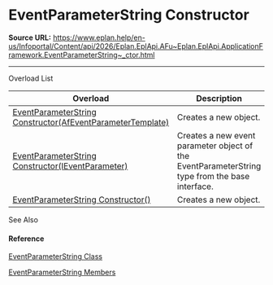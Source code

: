 # EventParameterString Constructor

**Source URL:** https://www.eplan.help/en-us/Infoportal/Content/api/2026/Eplan.EplApi.AFu~Eplan.EplApi.ApplicationFramework.EventParameterString~_ctor.html

---

Overload List

| Overload | Description |
| --- | --- |
| [EventParameterString Constructor(AfEventParameterTemplate)](Eplan.EplApi.AFu~Eplan.EplApi.ApplicationFramework.EventParameterString~_ctor(AfEventParameterTemplate).html) | Creates a new object. |
| [EventParameterString Constructor(IEventParameter)](Eplan.EplApi.AFu~Eplan.EplApi.ApplicationFramework.EventParameterString~_ctor(IEventParameter).html) | Creates a new event parameter object of the EventParameterString type from the base interface. |
| [EventParameterString Constructor()](Eplan.EplApi.AFu~Eplan.EplApi.ApplicationFramework.EventParameterString~_ctor().html) | Creates a new object. |



See Also

#### Reference

[EventParameterString Class](Eplan.EplApi.AFu~Eplan.EplApi.ApplicationFramework.EventParameterString.html)
  
[EventParameterString Members](Eplan.EplApi.AFu~Eplan.EplApi.ApplicationFramework.EventParameterString_members.html)